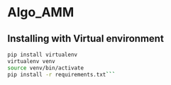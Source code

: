 # Algo_AMM

## Installing with Virtual environment

```bash
pip install virtualenv
virtualenv venv
source venv/bin/activate
pip install -r requirements.txt```